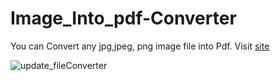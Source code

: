 # Image_Into_pdf-Converter

You can Convert any jpg,jpeg, png image file into Pdf. 
Visit [site](https://fileconverterpdf.netlify.app/)

![update_fileConverter](https://user-images.githubusercontent.com/41264611/190965931-5fc11b9e-a59c-4e85-b0d0-5d8451895580.png)

